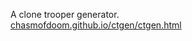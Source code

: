 A clone trooper generator.<br>
<a href="https://chasmofdoom.github.io/ctgen">chasmofdoom.github.io/ctgen/ctgen.html</a>
